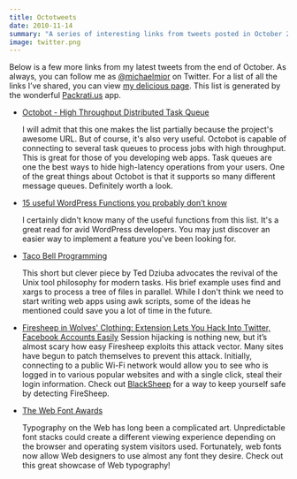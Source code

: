 ```yaml
---
title: Octotweets
date: 2010-11-14
summary: "A series of interesting links from tweets posted in October 2010."
image: twitter.png
---
```


Below is a few more links from my latest tweets from the end of October.
As always, you can follow me as [@michaelmior](https://www.twitter.com/michaelmior) on Twitter.
For a list of all the links I’ve shared, you can view [my delicious page](http://www.delicious.com/michaelmior).
This list is generated by the wonderful [Packrati.us](https://twitter.com/packratius) app.

* [Octobot - High Throughput Distributed Task Queue](http://octobot.taco.cat/)

  I will admit that this one makes the list partially because the project's awesome URL.
  But of course, it's also very useful.
  Octobot is capable of connecting to several task queues to process jobs with high throughput.
  This is great for those of you developing web apps.
  Task queues are one the best ways to hide high-latency operations from your users.
  One of the great things about Octobot is that it supports so many different message queues.
  Definitely worth a look.

* [15 useful WordPress Functions you probably don’t know](http://www.kriesi.at/archives/15-useful-wordpress-functions-you-probably-dont-know)

  I certainly didn't know many of the useful functions from this list.
  It's a great read for avid WordPress developers.
  You may just discover an easier way to implement a feature you've been looking for.

* [Taco Bell Programming](http://web.archive.org/web/20101025124303/http://teddziuba.com/2010/10/taco-bell-programming.html)

  This short but clever piece by Ted Dziuba advocates the revival of the Unix tool philosophy for modern tasks.
  His brief example uses find and xargs to process a tree of files in parallel.
  While I don't think we need to start writing web apps using awk scripts, some of the ideas he mentioned could save you a lot of time in the future.

* [Firesheep in Wolves' Clothing: Extension Lets You Hack Into Twitter, Facebook Accounts Easily](http://techcrunch.com/2010/10/24/firesheep-in-wolves-clothing-app-lets-you-hack-into-twitter-facebook-accounts-easily/)
  Session hijacking is nothing new, but it’s almost scary how easy Firesheep exploits this attack vector.
  Many sites have begun to patch themselves to prevent this attack.
  Initially, connecting to a public Wi-Fi network would allow you to see who is logged in to various popular websites and with a single click, steal their login information.
  Check out [BlackSheep](http://research.zscaler.com/2010/11/blacksheep-tool-to-detect-firesheep.html) for a way to keep yourself safe by detecting FireSheep.

* [The Web Font Awards](http://www.webfontawards.com/)

  Typography on the Web has long been a complicated art.
  Unpredictable font stacks could create a different viewing experience depending on the browser and operating system visitors used.
  Fortunately, web fonts now allow Web designers to use almost any font they desire.
  Check out this great showcase of Web typography!

